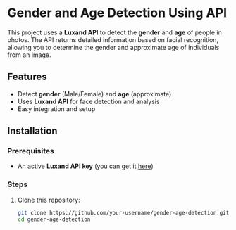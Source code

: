 # Gender and Age Detection Using API

This project uses a **Luxand API** to detect the **gender** and **age** of people in photos. The API returns detailed information based on facial recognition, allowing you to determine the gender and approximate age of individuals from an image.

## Features

- Detect **gender** (Male/Female) and **age** (approximate)
- Uses **Luxand API** for face detection and analysis
- Easy integration and setup

## Installation

### Prerequisites
- An active **Luxand API key** (you can get it [here](https://www.luxand.cloud/))

### Steps

1. Clone this repository:
   ```bash
   git clone https://github.com/your-username/gender-age-detection.git
   cd gender-age-detection

